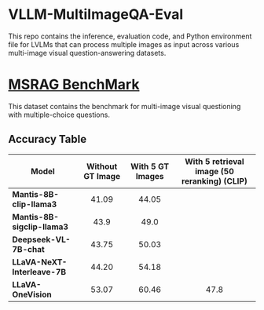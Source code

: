 # VLLM-MultiImageQA-Eval
This repo contains the inference, evaluation code, and Python environment file for LVLMs that can process multiple images as input across various multi-image visual question-answering datasets.

# [MSRAG BenchMark](https://github.com/mragbench/MRAG-Bench)  
This dataset contains the benchmark for multi-image visual questioning with multiple-choice questions.

## Accuracy Table

<p align="center">

| Model                          | Without GT Image       | With 5 GT Images       | With 5 retrieval image (50 reranking) (CLIP)
|--------------------------------|:----------------------:|:----------------------:| :----------------------:
| **Mantis-8B-clip-llama3**      | 41.09                  | 44.05                  | 
| **Mantis-8B-sigclip-llama3**   | 43.9                   | 49.0                   |
| **Deepseek-VL-7B-chat**        | 43.75                  | 50.03                  |
| **LLaVA-NeXT-Interleave-7B**   | 44.20                  | 54.18                  | 
| **LLaVA-OneVision**            | 53.07                  | 60.46                  | 47.8

</p>

